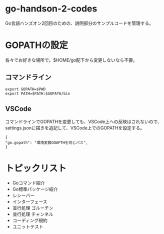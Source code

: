 # go-handson-2-codes
Go言語ハンズオン2回目のための、説明部分のサンプルコードを管理する。

# GOPATHの設定
各々でお好きな場所で。$HOME/go配下から変更しないなら不要。

## コマンドライン

```
export GOPATH=$PWD
export PATH=$PATH:$GOPATH/bin
```

## VSCode
コマンドラインでGOPATHを変更しても、VSCode上への反映はされないので、settings.jsonに描きを追記して、VSCode上でのGOPATHを設定する。

```
{
"go.gopath": "環境変数GOAPTHを同じパス",
}
```

# トピックリスト

- Goコマンド紹介
- Go標準パッケージ紹介
- レシーバー
- インターフェース
- 並行処理 ゴルーチン
- 並行処理 チャンネル
- コーディング規約
- ユニットテスト